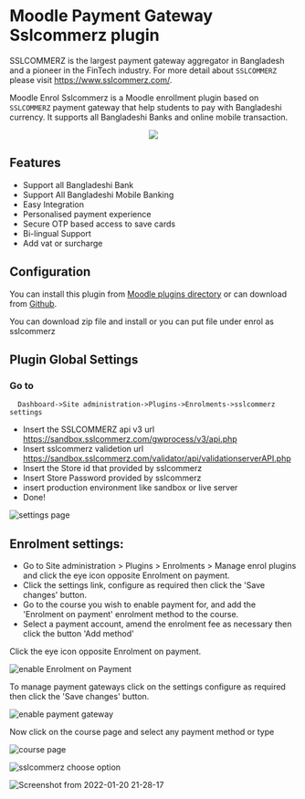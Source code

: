 # Moodle Payment Gateway Sslcommerz plugin

SSLCOMMERZ is the largest payment gateway aggregator in Bangladesh and a pioneer in the FinTech industry. For more detail about `SSLCOMMERZ` please visit https://www.sslcommerz.com/.

Moodle Enrol Sslcommerz is a Moodle enrollment plugin based on `SSLCOMMERZ` payment gateway that help students to pay with Bangladeshi currency. It supports all Bangladeshi Banks and online mobile transaction.

<p align="center">
<img src="https://i.imgur.com/QH1SUwO.jpg">
</p>

## Features
- Support all Bangladeshi Bank 
- Support All Bangladeshi Mobile Banking
- Easy Integration
- Personalised payment experience
- Secure OTP based access to save cards
- Bi-lingual Support
- Add vat or surcharge

## Configuration

You can install this plugin from [Moodle plugins directory](https://moodle.org/plugins) or can download from [Github](https://github.com/eLearning-BS23/paygw_sslcommerz).

You can download zip file and install or you can put file under enrol as sslcommerz

## Plugin Global Settings
### Go to 
```
  Dashboard->Site administration->Plugins->Enrolments->sslcommerz settings
```
- Insert the SSLCOMMERZ api v3 url
  https://sandbox.sslcommerz.com/gwprocess/v3/api.php
- Insert sslcommerz validetion url 
  https://sandbox.sslcommerz.com/validator/api/validationserverAPI.php
- Insert the Store id that provided by sslcommerz
- Insert Store Password provided by sslcommerz
- insert production environment like sandbox or live server 
- Done!

![settings page](https://user-images.githubusercontent.com/97436713/150731059-4900ac21-169a-4bae-a4ec-999b9ba8a719.png)

## Enrolment settings: 

- Go to Site administration > Plugins > Enrolments > Manage enrol plugins and click the eye icon opposite Enrolment on payment.
- Click the settings link, configure as required then click the 'Save changes' button.
- Go to the course you wish to enable payment for, and add the 'Enrolment on payment' enrolment method to the course.
- Select a payment account, amend the enrolment fee as necessary then click the button 'Add method'

Click the eye icon opposite Enrolment on payment.

![enable Enrolment on Payment](https://user-images.githubusercontent.com/97436713/150732364-f39bae07-d654-49fe-a2a1-d3015c707acc.png)

To manage payment gateways click on the settings configure as required then click the 'Save changes' button.

![enable payment gateway](https://user-images.githubusercontent.com/97436713/150734313-7c564f4a-0cbb-4efc-b29e-3058806a77b1.png)

Now click on the course page and select any payment method or type

![course page](https://user-images.githubusercontent.com/97436713/150734644-1ee7a5c0-1e18-4e94-82a8-904f35b8acc4.png)

![sslcommerz choose option](https://user-images.githubusercontent.com/97436713/150734426-96c6ae7e-f9b1-410f-a11f-a4453ccd3597.png)

![Screenshot from 2022-01-20 21-28-17](https://user-images.githubusercontent.com/97436713/150734465-7192e4e6-583a-4b19-b1b8-541f1a97167c.png)

